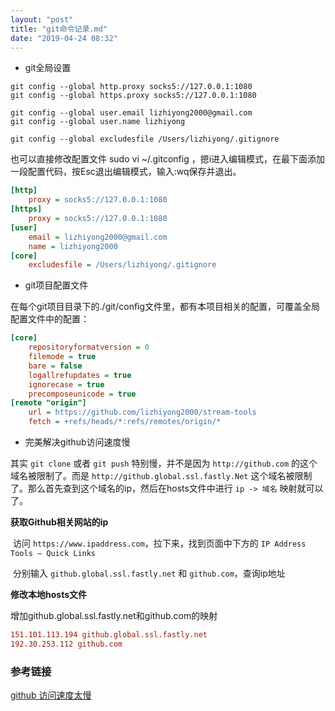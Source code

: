 ```yaml
---
layout: "post"
title: "git命令记录.md"
date: "2019-04-24 08:32"
---
```





+ git全局设置

```shell
git config --global http.proxy socks5://127.0.0.1:1080
git config --global https.proxy socks5://127.0.0.1:1080

git config --global user.email lizhiyong2000@gmail.com
git config --global user.name lizhiyong

git config --global excludesfile /Users/lizhiyong/.gitignore
```

也可以直接修改配置文件 sudo vi ~/.gitconfig ，摁i进入编辑模式，在最下面添加一段配置代码，按Esc退出编辑模式，输入:wq保存并退出。

```ini
[http]
    proxy = socks5://127.0.0.1:1080
[https]
    proxy = socks5://127.0.0.1:1080
[user]
    email = lizhiyong2000@gmail.com
    name = lizhiyong2000
[core]
    excludesfile = /Users/lizhiyong/.gitignore    
```


+ git项目配置文件

在每个git项目目录下的./git/config文件里，都有本项目相关的配置，可覆盖全局配置文件中的配置：
```ini
[core]
    repositoryformatversion = 0
    filemode = true
    bare = false
    logallrefupdates = true
    ignorecase = true
    precomposeunicode = true
[remote "origin"]
    url = https://github.com/lizhiyong2000/stream-tools
    fetch = +refs/heads/*:refs/remotes/origin/*
```





+ 完美解决github访问速度慢

其实 `git clone` 或者 `git push` 特别慢，并不是因为 `http://github.com` 的这个域名被限制了。而是 `http://github.global.ssl.fastly.Net` 这个域名被限制了。那么首先查到这个域名的ip，然后在hosts文件中进行 `ip -> 域名` 映射就可以了。

**获取Github相关网站的ip**

​	访问 `https://www.ipaddress.com`，拉下来，找到页面中下方的 `IP Address Tools – Quick Links`

​	分别输入 `github.global.ssl.fastly.net` 和 `github.com`，查询ip地址

**修改本地hosts文件**

增加github.global.ssl.fastly.net和github.com的映射

```ini
151.101.113.194 github.global.ssl.fastly.net
192.30.253.112 github.com
```



### 参考链接

[github 访问速度太慢](https://snowdreams1006.github.io/github/speedup.html)